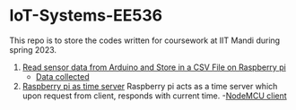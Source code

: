 # IoT-Systems-EE536
This repo is to store the codes written for coursework at IIT Mandi during spring 2023.

1. [Read sensor data from Arduino and Store in a CSV File on Raspberry pi](lab3task2.py)
	- [Data collected](data.csv)
2. [Raspberry pi as time server](time-server.py) Raspberry pi acts as a time server which upon request from client, responds with current time.
	-[NodeMCU client](./time-client-nodemcu/time-client-nodemcu.ino)
